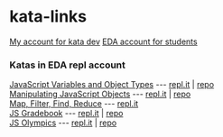 # kata-links

[My account for kata dev](https://repl.it/@kelly_keating)
[EDA account for students](https://repl.it/@devacademy)


### Katas in EDA repl account
[JavaScript Variables and Object Types](./js-variables-objects.md) --- [repl.it](https://repl.it/@devacademy/JS-Variables-and-Objects) | [repo](https://github.com/Jamanius/phase-0-version-2.0/tree/master/unit_1/week_3/js-variables-objects)\
[Manipulating JavaScript Objects](./js-objects.md) --- [repl.it](https://repl.it/@devacademy/Manipulating-JS-Objects) | [repo](https://github.com/Jamanius/phase-0-version-2.0/tree/master/unit_1/week_3/manipulating-js-objects)\
[Map, Filter, Find, Reduce](./map-filter-find-reduce.md) --- [repl.it](https://repl.it/@devacademy/Map-Filter-Find-Reduce)\
[JS Gradebook](./js-gradebook.md) --- [repl.it](https://repl.it/@devacademy/JS-Gradebook) | [repo](https://github.com/dev-academy-phase0/phase-0-week-8/tree/master/ruby/2-js-gradebook)\
[JS Olympics](./js-olympics.md) --- [repl.it](https://repl.it/@devacademy/JS-Olympics) | [repo](https://github.com/dev-academy-phase0/phase-0-week-8/tree/master/ruby/7-js-olympics)
